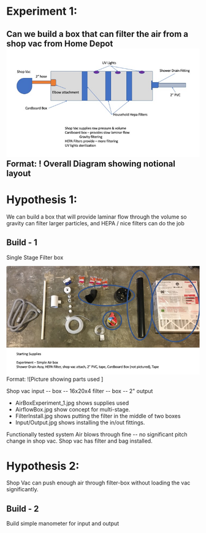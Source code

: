 # Experiment 1:
Can we build a box that can filter the air from a shop vac from Home Depot
![Airflow Box](AirflowBox.jpg)
Format: ! Overall Diagram showing notional layout
---------
# Hypothesis 1:
We can build a box that will provide laminar flow through the volume so gravity can filter larger particles, and HEPA / nice filters can do the job

## Build - 1
Single Stage Filter box

![Parts used](AirBoxExperiment_1.jpg)
Format: ![Picture showing parts used ]

Shop vac input -- box -- 16x20x4 filter -- box -- 2" output
* AirBoxExperiment_1.jpg shows supplies used
* AirflowBox.jpg show concept for multi-stage.
* FilterInstall.jpg shows putting the filter in the middle of two boxes
* Input/Output.jpg shows installing the in/out fittings.

Functionally tested system Air blows through fine -- no significant pitch change in shop vac. Shop vac has filter and bag installed.

# Hypothesis 2:
Shop Vac can push enough air through filter-box without loading the vac significantly.

## Build - 2
Build simple manometer for input and output
